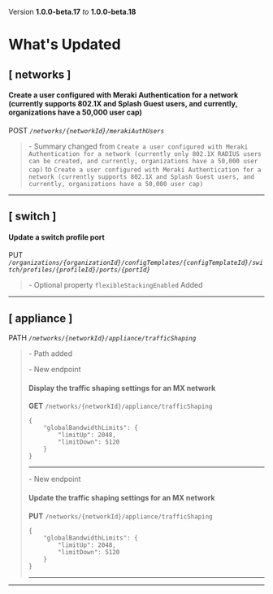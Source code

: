 Version **1.0.0-beta.17** _to_ **1.0.0-beta.18**

What's Updated
==============

\[ networks \]
--------------

#### Create a user configured with Meraki Authentication for a network (currently supports 802.1X and Splash Guest users, and currently, organizations have a 50,000 user cap)

POST _`/networks/{networkId}/merakiAuthUsers`_

> \- Summary changed from `Create a user configured with Meraki Authentication for a network (currently only 802.1X RADIUS users can be created, and currently, organizations have a 50,000 user cap)` to `Create a user configured with Meraki Authentication for a network (currently supports 802.1X and Splash Guest users, and currently, organizations have a 50,000 user cap)`

* * *

\[ switch \]
------------

#### Update a switch profile port

PUT _`/organizations/{organizationId}/configTemplates/{configTemplateId}/switch/profiles/{profileId}/ports/{portId}`_

> \- Optional property `flexibleStackingEnabled` Added

* * *

\[ appliance \]
---------------

PATH _`/networks/{networkId}/appliance/trafficShaping`_

> \- Path added  
>   
> \- New endpoint
> 
> #### Display the traffic shaping settings for an MX network
> 
> **GET** `/networks/{networkId}/appliance/trafficShaping`  
> 
>     {
>         "globalBandwidthLimits": {
>             "limitUp": 2048,
>             "limitDown": 5120
>         }
>     }
> 
> * * *
> 
>   
> \- New endpoint
> 
> #### Update the traffic shaping settings for an MX network
> 
> **PUT** `/networks/{networkId}/appliance/trafficShaping`  
> 
>     {
>         "globalBandwidthLimits": {
>             "limitUp": 2048,
>             "limitDown": 5120
>         }
>     }
> 
> * * *

* * *